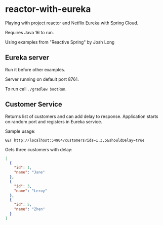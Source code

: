 # reactor-with-eureka
Playing with project reactor and Netflix Eureka with Spring Cloud.

Requires Java 16 to run.

Using examples from "Reactive Spring" by Josh Long

## Eureka server
Run it before other examples.

Server running on default port 8761.

To run call `./gradlew bootRun`.

## Customer Service
Returns list of customers and can add delay to response. Application starts on random port and registers in Eureka service.

Sample usage:
```
GET http://localhost:54904/customers?ids=1,3,5&shouldDelay=true
```
Gets three customers with delay:
```json
[
  {
    "id": 1,
    "name": "Jane"
  },
  {
    "id": 3,
    "name": "Leroy"
  },
  {
    "id": 5,
    "name": "Zhen"
  }
]
```
